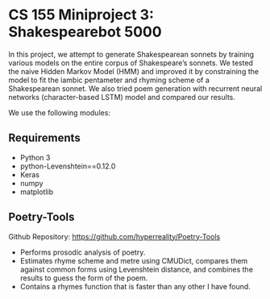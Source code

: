 # CS 155 Miniproject 3: Shakespearebot 5000

In this project, we attempt to generate Shakespearean sonnets by training various models on the entire corpus of Shakespeare’s sonnets. We tested the naive Hidden Markov Model (HMM) and improved it by constraining the model to fit the iambic pentameter and rhyming scheme of a Shakespearean sonnet. We also tried poem generation with recurrent neural networks (character-based LSTM) model and compared our results.

We use the following modules:

## Requirements
- Python 3  
- python-Levenshtein==0.12.0  
- Keras  
- numpy
- matplotlib

##  Poetry-Tools
Github Repository: https://github.com/hyperreality/Poetry-Tools

- Performs prosodic analysis of poetry.  
- Estimates rhyme scheme and metre using CMUDict, compares them against common forms using Levenshtein distance, and combines the results to guess the form of the poem.  
- Contains a rhymes function that is faster than any other I have found.

